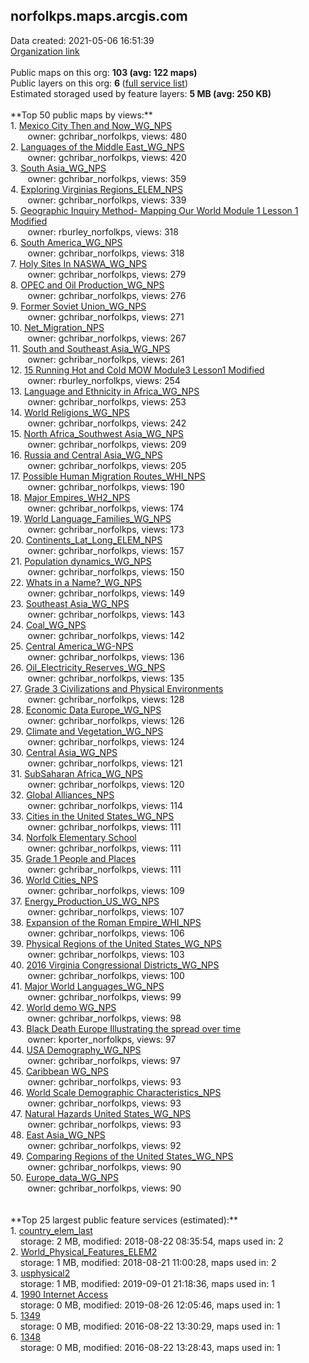 <h2>norfolkps.maps.arcgis.com</h2> Data created: 2021-05-06 16:51:39 <br /><a target='new' href='https://norfolkps.maps.arcgis.com'>Organization link</a><br /><br />Public maps on this org: <b>103 (avg: 122 maps)</b><br />Public layers on this org: <b>6 </b>(<a target='new' href='https://services.arcgis.com/grZq8OsvG4UPYeTp/ArcGIS/rest/services'>full service list</a>)<br />Estimated storaged used by feature layers: <b>5 MB (avg: 250 KB)</b><br /><br />**Top 50 public maps by views:**<br />  1. <a target='new' href='https://www.arcgis.com/home/item.html?id=a7665b9660f24f0fbcc83e1255bf0fdf'>Mexico City Then and Now_WG_NPS</a> <br />  &nbsp;&nbsp;&nbsp;&nbsp; &nbsp;&nbsp;owner: gchribar_norfolkps, views: 480<br />  2. <a target='new' href='https://www.arcgis.com/home/item.html?id=5e83ca090a394510966bd3e2dacc3aa8'>Languages of the Middle East_WG_NPS</a> <br />  &nbsp;&nbsp;&nbsp;&nbsp; &nbsp;&nbsp;owner: gchribar_norfolkps, views: 420<br />  3. <a target='new' href='https://www.arcgis.com/home/item.html?id=c9a2c9b190ea4137ba7c775dd927ffb4'>South Asia_WG_NPS</a> <br />  &nbsp;&nbsp;&nbsp;&nbsp; &nbsp;&nbsp;owner: gchribar_norfolkps, views: 359<br />  4. <a target='new' href='https://www.arcgis.com/home/item.html?id=5e7f33adca6a4622901a086d9bd919d2'>Exploring Virginias Regions_ELEM_NPS</a> <br />  &nbsp;&nbsp;&nbsp;&nbsp; &nbsp;&nbsp;owner: gchribar_norfolkps, views: 339<br />  5. <a target='new' href='https://www.arcgis.com/home/item.html?id=561e72ae7c234ee88d4903cd79cf351d'>Geographic Inquiry Method- Mapping Our World Module 1 Lesson 1 Modified</a> <br />  &nbsp;&nbsp;&nbsp;&nbsp; &nbsp;&nbsp;owner: rburley_norfolkps, views: 318<br />  6. <a target='new' href='https://www.arcgis.com/home/item.html?id=b5d389ab0341479d806108992ee86dcd'>South America_WG_NPS</a> <br />  &nbsp;&nbsp;&nbsp;&nbsp; &nbsp;&nbsp;owner: gchribar_norfolkps, views: 318<br />  7. <a target='new' href='https://www.arcgis.com/home/item.html?id=3c3967e347f24ce492e0ed88f4bbefcf'>Holy Sites In NASWA_WG_NPS</a> <br />  &nbsp;&nbsp;&nbsp;&nbsp; &nbsp;&nbsp;owner: gchribar_norfolkps, views: 279<br />  8. <a target='new' href='https://www.arcgis.com/home/item.html?id=19553974cdfe46aa87218239407ec9d8'>OPEC and Oil Production_WG_NPS</a> <br />  &nbsp;&nbsp;&nbsp;&nbsp; &nbsp;&nbsp;owner: gchribar_norfolkps, views: 276<br />  9. <a target='new' href='https://www.arcgis.com/home/item.html?id=7e60d20acaf04c61a73c9692a501b705'>Former Soviet Union_WG_NPS</a> <br />  &nbsp;&nbsp;&nbsp;&nbsp; &nbsp;&nbsp;owner: gchribar_norfolkps, views: 271<br />  10. <a target='new' href='https://www.arcgis.com/home/item.html?id=eb03d71a574c44a288343bccd35000b7'>Net_Migration_NPS</a> <br />  &nbsp;&nbsp;&nbsp;&nbsp; &nbsp;&nbsp;owner: gchribar_norfolkps, views: 267<br />  11. <a target='new' href='https://www.arcgis.com/home/item.html?id=b0e24aab55c349d1ad1050f27b12461e'>South and Southeast Asia_WG_NPS</a> <br />  &nbsp;&nbsp;&nbsp;&nbsp; &nbsp;&nbsp;owner: gchribar_norfolkps, views: 261<br />  12. <a target='new' href='https://www.arcgis.com/home/item.html?id=4d8d0177850f4e71ae5781590fe4a0db'>15 Running Hot and Cold MOW Module3 Lesson1 Modified</a> <br />  &nbsp;&nbsp;&nbsp;&nbsp; &nbsp;&nbsp;owner: rburley_norfolkps, views: 254<br />  13. <a target='new' href='https://www.arcgis.com/home/item.html?id=51ad1a41d1cc4f7f87159fc8be2471ea'>Language and Ethnicity in Africa_WG_NPS</a> <br />  &nbsp;&nbsp;&nbsp;&nbsp; &nbsp;&nbsp;owner: gchribar_norfolkps, views: 253<br />  14. <a target='new' href='https://www.arcgis.com/home/item.html?id=9975bc5de0bb4cc7bee5b5a3051cf7ba'>World Religions_WG_NPS</a> <br />  &nbsp;&nbsp;&nbsp;&nbsp; &nbsp;&nbsp;owner: gchribar_norfolkps, views: 242<br />  15. <a target='new' href='https://www.arcgis.com/home/item.html?id=d3c956d2633648139cfebe20e4943265'>North Africa_Southwest Asia_WG_NPS</a> <br />  &nbsp;&nbsp;&nbsp;&nbsp; &nbsp;&nbsp;owner: gchribar_norfolkps, views: 209<br />  16. <a target='new' href='https://www.arcgis.com/home/item.html?id=5759c34b525841b0a97d3e5c08c75c5f'>Russia and Central Asia_WG_NPS</a> <br />  &nbsp;&nbsp;&nbsp;&nbsp; &nbsp;&nbsp;owner: gchribar_norfolkps, views: 205<br />  17. <a target='new' href='https://www.arcgis.com/home/item.html?id=65e489c8f898419a9f9a9d333f77e14d'>Possible Human Migration Routes_WHI_NPS</a> <br />  &nbsp;&nbsp;&nbsp;&nbsp; &nbsp;&nbsp;owner: gchribar_norfolkps, views: 190<br />  18. <a target='new' href='https://www.arcgis.com/home/item.html?id=10f93d91b25047bc940799723b162f43'>Major Empires_WH2_NPS</a> <br />  &nbsp;&nbsp;&nbsp;&nbsp; &nbsp;&nbsp;owner: gchribar_norfolkps, views: 174<br />  19. <a target='new' href='https://www.arcgis.com/home/item.html?id=20b59f7b751a4d2baebfde11cb7d8d60'>World Language_Families_WG_NPS</a> <br />  &nbsp;&nbsp;&nbsp;&nbsp; &nbsp;&nbsp;owner: gchribar_norfolkps, views: 173<br />  20. <a target='new' href='https://www.arcgis.com/home/item.html?id=b0163bc1c383459daf0460f2fb0cea23'>Continents_Lat_Long_ELEM_NPS</a> <br />  &nbsp;&nbsp;&nbsp;&nbsp; &nbsp;&nbsp;owner: gchribar_norfolkps, views: 157<br />  21. <a target='new' href='https://www.arcgis.com/home/item.html?id=452f568894434af7b4c5d105eb0ec3b3'>Population dynamics_WG_NPS</a> <br />  &nbsp;&nbsp;&nbsp;&nbsp; &nbsp;&nbsp;owner: gchribar_norfolkps, views: 150<br />  22. <a target='new' href='https://www.arcgis.com/home/item.html?id=b36c27eb867545449c7db63bdb7a0980'>Whats in a Name?_WG_NPS</a> <br />  &nbsp;&nbsp;&nbsp;&nbsp; &nbsp;&nbsp;owner: gchribar_norfolkps, views: 149<br />  23. <a target='new' href='https://www.arcgis.com/home/item.html?id=5a83004b9f834c869a5ebd7d34c30692'>Southeast Asia_WG_NPS</a> <br />  &nbsp;&nbsp;&nbsp;&nbsp; &nbsp;&nbsp;owner: gchribar_norfolkps, views: 143<br />  24. <a target='new' href='https://www.arcgis.com/home/item.html?id=c20f50ba7fe04bed9ee8d67e06ef9e67'>Coal_WG_NPS</a> <br />  &nbsp;&nbsp;&nbsp;&nbsp; &nbsp;&nbsp;owner: gchribar_norfolkps, views: 142<br />  25. <a target='new' href='https://www.arcgis.com/home/item.html?id=7d62c1d070ab48fdafcf8eca7354da1d'>Central America_WG-NPS</a> <br />  &nbsp;&nbsp;&nbsp;&nbsp; &nbsp;&nbsp;owner: gchribar_norfolkps, views: 136<br />  26. <a target='new' href='https://www.arcgis.com/home/item.html?id=c4581723de8e48e688b445945e002d5b'>Oil_Electricity_Reserves_WG_NPS</a> <br />  &nbsp;&nbsp;&nbsp;&nbsp; &nbsp;&nbsp;owner: gchribar_norfolkps, views: 135<br />  27. <a target='new' href='https://www.arcgis.com/home/item.html?id=82ce57c3bc23472693e639af5d207aba'>Grade 3 Civilizations and Physical Environments</a> <br />  &nbsp;&nbsp;&nbsp;&nbsp; &nbsp;&nbsp;owner: gchribar_norfolkps, views: 128<br />  28. <a target='new' href='https://www.arcgis.com/home/item.html?id=ce6ce334f5934280b0c3a08440461fb9'>Economic Data Europe_WG_NPS</a> <br />  &nbsp;&nbsp;&nbsp;&nbsp; &nbsp;&nbsp;owner: gchribar_norfolkps, views: 126<br />  29. <a target='new' href='https://www.arcgis.com/home/item.html?id=ff48f5371d494071b2887e9b6193c13f'>Climate and Vegetation_WG_NPS</a> <br />  &nbsp;&nbsp;&nbsp;&nbsp; &nbsp;&nbsp;owner: gchribar_norfolkps, views: 124<br />  30. <a target='new' href='https://www.arcgis.com/home/item.html?id=aa952b986ab540ae8746fdf3f2700537'>Central Asia_WG_NPS</a> <br />  &nbsp;&nbsp;&nbsp;&nbsp; &nbsp;&nbsp;owner: gchribar_norfolkps, views: 121<br />  31. <a target='new' href='https://www.arcgis.com/home/item.html?id=cb34c02fc2b946caad57441b6854061a'>SubSaharan Africa_WG_NPS</a> <br />  &nbsp;&nbsp;&nbsp;&nbsp; &nbsp;&nbsp;owner: gchribar_norfolkps, views: 120<br />  32. <a target='new' href='https://www.arcgis.com/home/item.html?id=311f3129bb9c4e25b01a9bd502b6ce6b'>Global Alliances_NPS</a> <br />  &nbsp;&nbsp;&nbsp;&nbsp; &nbsp;&nbsp;owner: gchribar_norfolkps, views: 114<br />  33. <a target='new' href='https://www.arcgis.com/home/item.html?id=2607a5386b24435eb131ae931676e0f9'>Cities in the United States_WG_NPS</a> <br />  &nbsp;&nbsp;&nbsp;&nbsp; &nbsp;&nbsp;owner: gchribar_norfolkps, views: 111<br />  34. <a target='new' href='https://www.arcgis.com/home/item.html?id=524a765fcc924744a54bf531e91f8328'>Norfolk Elementary School</a> <br />  &nbsp;&nbsp;&nbsp;&nbsp; &nbsp;&nbsp;owner: gchribar_norfolkps, views: 111<br />  35. <a target='new' href='https://www.arcgis.com/home/item.html?id=0f5f7731fee34876b199dc35901cd7b9'>Grade 1 People and Places</a> <br />  &nbsp;&nbsp;&nbsp;&nbsp; &nbsp;&nbsp;owner: gchribar_norfolkps, views: 111<br />  36. <a target='new' href='https://www.arcgis.com/home/item.html?id=75d4f65ed66f448abb7f84d2793d2dd3'>World Cities_NPS</a> <br />  &nbsp;&nbsp;&nbsp;&nbsp; &nbsp;&nbsp;owner: gchribar_norfolkps, views: 109<br />  37. <a target='new' href='https://www.arcgis.com/home/item.html?id=340a8e58b1bf475883d292625d54e7ea'>Energy_Production_US_WG_NPS</a> <br />  &nbsp;&nbsp;&nbsp;&nbsp; &nbsp;&nbsp;owner: gchribar_norfolkps, views: 107<br />  38. <a target='new' href='https://www.arcgis.com/home/item.html?id=0a690120dae741618dae6e5c81e4ff6d'>Expansion of the Roman Empire_WHI_NPS</a> <br />  &nbsp;&nbsp;&nbsp;&nbsp; &nbsp;&nbsp;owner: gchribar_norfolkps, views: 106<br />  39. <a target='new' href='https://www.arcgis.com/home/item.html?id=3eaa076afec14225a4560f66cf1d3f69'>Physical Regions of the United States_WG_NPS</a> <br />  &nbsp;&nbsp;&nbsp;&nbsp; &nbsp;&nbsp;owner: gchribar_norfolkps, views: 103<br />  40. <a target='new' href='https://www.arcgis.com/home/item.html?id=350641a7e2b944f7ba8a9cb999ff5173'>2016 Virginia Congressional Districts_WG_NPS</a> <br />  &nbsp;&nbsp;&nbsp;&nbsp; &nbsp;&nbsp;owner: gchribar_norfolkps, views: 100<br />  41. <a target='new' href='https://www.arcgis.com/home/item.html?id=1aa9e097f44340b98572b7cc69c3f248'>Major World Languages_WG_NPS</a> <br />  &nbsp;&nbsp;&nbsp;&nbsp; &nbsp;&nbsp;owner: gchribar_norfolkps, views: 99<br />  42. <a target='new' href='https://www.arcgis.com/home/item.html?id=d266c8c3cb3446f091d4a253b7826e38'>World demo WG_NPS</a> <br />  &nbsp;&nbsp;&nbsp;&nbsp; &nbsp;&nbsp;owner: gchribar_norfolkps, views: 98<br />  43. <a target='new' href='https://www.arcgis.com/home/item.html?id=ce5d642131f145b3bf86ec86e910a00d'>Black Death Europe Illustrating the spread over time</a> <br />  &nbsp;&nbsp;&nbsp;&nbsp; &nbsp;&nbsp;owner: kporter_norfolkps, views: 97<br />  44. <a target='new' href='https://www.arcgis.com/home/item.html?id=a6a07b0c02bd400f84877360b47ea22d'>USA Demography_WG_NPS</a> <br />  &nbsp;&nbsp;&nbsp;&nbsp; &nbsp;&nbsp;owner: gchribar_norfolkps, views: 97<br />  45. <a target='new' href='https://www.arcgis.com/home/item.html?id=de200dbda95c49ad870b22b749937a1b'>Caribbean WG_NPS</a> <br />  &nbsp;&nbsp;&nbsp;&nbsp; &nbsp;&nbsp;owner: gchribar_norfolkps, views: 93<br />  46. <a target='new' href='https://www.arcgis.com/home/item.html?id=c60f405c22a54bb9aec26de1d1c2f0e9'>World Scale Demographic Characteristics_NPS</a> <br />  &nbsp;&nbsp;&nbsp;&nbsp; &nbsp;&nbsp;owner: gchribar_norfolkps, views: 93<br />  47. <a target='new' href='https://www.arcgis.com/home/item.html?id=334a0f096a7b4eacb863c39cfe39f983'>Natural Hazards United States_WG_NPS</a> <br />  &nbsp;&nbsp;&nbsp;&nbsp; &nbsp;&nbsp;owner: gchribar_norfolkps, views: 93<br />  48. <a target='new' href='https://www.arcgis.com/home/item.html?id=969f7d7c08bb4467866273b25c8ef06f'>East Asia_WG_NPS</a> <br />  &nbsp;&nbsp;&nbsp;&nbsp; &nbsp;&nbsp;owner: gchribar_norfolkps, views: 92<br />  49. <a target='new' href='https://www.arcgis.com/home/item.html?id=5c9e6a9ab3f84aef8fea87f803d5fb46'>Comparing Regions of the United States_WG_NPS</a> <br />  &nbsp;&nbsp;&nbsp;&nbsp; &nbsp;&nbsp;owner: gchribar_norfolkps, views: 90<br />  50. <a target='new' href='https://www.arcgis.com/home/item.html?id=dcab64269e634b4cab9f6b684a1ca0c1'>Europe_data_WG_NPS</a> <br />  &nbsp;&nbsp;&nbsp;&nbsp; &nbsp;&nbsp;owner: gchribar_norfolkps, views: 90<br /><br /><br />**Top 25 largest public feature services (estimated):**<br /> 1. <a target='new' href='https://www.arcgis.com/home/item.html?id=ac1c8ec393d44ebab48df92e97549228'>country_elem_last</a><br /> &nbsp;&nbsp;&nbsp;&nbsp;storage: 2 MB, modified: 2018-08-22 08:35:54, maps used in: 2<br /> 2. <a target='new' href='https://www.arcgis.com/home/item.html?id=093f25d768d04b6d88f300d371270238'>World_Physical_Features_ELEM2</a><br /> &nbsp;&nbsp;&nbsp;&nbsp;storage: 1 MB, modified: 2018-08-21 11:00:28, maps used in: 2<br /> 3. <a target='new' href='https://www.arcgis.com/home/item.html?id=6b71a4f68fe64791a0f64f7281be04c1'>usphysical2</a><br /> &nbsp;&nbsp;&nbsp;&nbsp;storage: 1 MB, modified: 2019-09-01 21:18:36, maps used in: 1<br /> 4. <a target='new' href='https://www.arcgis.com/home/item.html?id=f6c38e63733f4a83a79a8022d0437ebf'>1990 Internet Access</a><br /> &nbsp;&nbsp;&nbsp;&nbsp;storage: 0 MB, modified: 2019-08-26 12:05:46, maps used in: 1<br /> 5. <a target='new' href='https://www.arcgis.com/home/item.html?id=93b296eaad6b4906aff582bb862dd7eb'>1349</a><br /> &nbsp;&nbsp;&nbsp;&nbsp;storage: 0 MB, modified: 2016-08-22 13:30:29, maps used in: 1<br /> 6. <a target='new' href='https://www.arcgis.com/home/item.html?id=e09993a5528b4adf8799322fe05de5ee'>1348</a><br /> &nbsp;&nbsp;&nbsp;&nbsp;storage: 0 MB, modified: 2016-08-22 13:28:43, maps used in: 1<br />